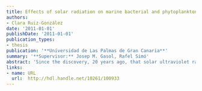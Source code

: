 ```yaml
---
title: Effects of solar radiation on marine bacterial and phytoplankton heterotrophic activities 
authors: 
- Clara Ruiz-González
date: '2011-01-01'
publishDate: '2011-01-01'
publication_types:
- thesis
publication: '**Universidad de Las Palmas de Gran Canaria**'
summary: '**Supervisor:** Josep M. Gasol, Rafel Simó'
abstract: 'Since the discovery, 20 years ago, that solar ultraviolet radiation (UVR, 280-400 nm) penetrates much deeper into the ocean’s water column than previously thought, knowledge on its effects on diverse surface processes and organisms has significantly increased, yet further research is needed for a good understanding of sun-organism interactions. Marine bacteria are considered some of the most susceptible to sunlight damage due to their small size and lack of pigments. Since they are primary consumers of dissolved organic matter (DOM) in seawater, one might expect that any effect on them will ultimately have implications for carbon and nutrient cycling. In this work, we contributed to increase the knowledge on the effects of sunlight on the heterotrophic uptake of DOM by bacteria, although we also devoted some effort to assess its impact on the osmoheterotrophic activity of phytoplankton. For that purpose, we combined bulk activity measurements with a single-cell approach involving microautoradiography for identification of both the responses at the community levels and particular responses and sensitivities to sunlight of different microorganisms. Our work highlights the role of solar radiation as a significant modulator of DOM fluxes through differentially affecting the diverse components of the planktonic food webs. The observed responses were shown to vary not only at different scales depending on changes in the light conditions, but also owing to the previous light-exposure history, the identity of the organisms involved, the substrates considered and the accuracy of our light incubation conditions. Whereas exposure to sunlight often led to a reduction in the amount of leucine incorporated, incubation under photosynthetically active radiation (PAR, 400-700 nm) conditions sometimes stimulated its uptake, and potential photoheterotrophy is discussed among other possibilities. In contrast, bulk assimilation of the organic compound dimethylsulfoniopropionate (DMSP) was often increased upon light exposure, particularly within the non-bacterial fraction. We also found that algal osmoheterotrophy seems to be widespread and more common than previously thought, particularly within the phytoplankton assemblages inhabiting the DMSP-rich summer polar waters, and that this behaviour was highly dependant on the light levels. The present thesis sheds light on the complexity of sun-microbe interactions and provides evidence of the need to afford the study of solar radiation effects on the different compartments of the microbial food webs'
links:
- name: URL
  url:  http://hdl.handle.net/10261/100933
---
```

